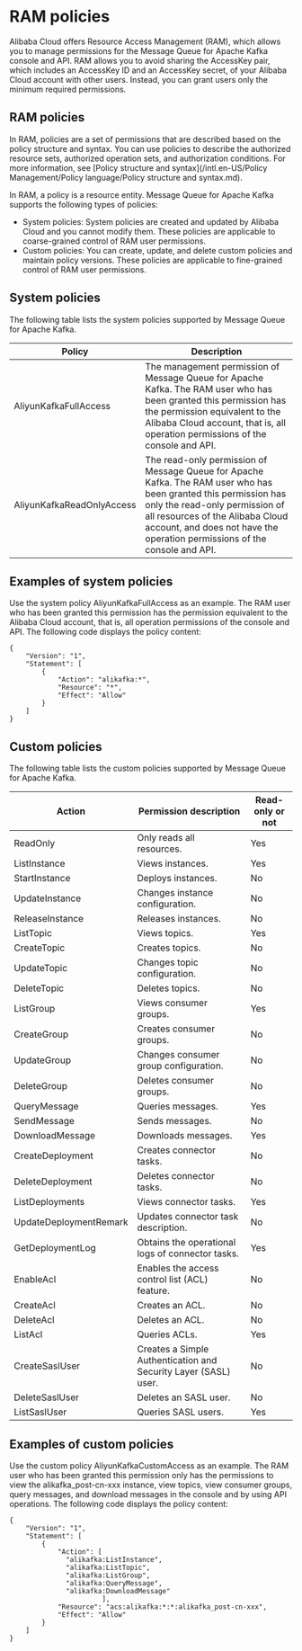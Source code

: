 # RAM policies

Alibaba Cloud offers Resource Access Management \(RAM\), which allows you to manage permissions for the Message Queue for Apache Kafka console and API. RAM allows you to avoid sharing the AccessKey pair, which includes an AccessKey ID and an AccessKey secret, of your Alibaba Cloud account with other users. Instead, you can grant users only the minimum required permissions.

## RAM policies

In RAM, policies are a set of permissions that are described based on the policy structure and syntax. You can use policies to describe the authorized resource sets, authorized operation sets, and authorization conditions. For more information, see [Policy structure and syntax](/intl.en-US/Policy Management/Policy language/Policy structure and syntax.md).

In RAM, a policy is a resource entity. Message Queue for Apache Kafka supports the following types of policies:

-   System policies: System policies are created and updated by Alibaba Cloud and you cannot modify them. These policies are applicable to coarse-grained control of RAM user permissions.
-   Custom policies: You can create, update, and delete custom policies and maintain policy versions. These policies are applicable to fine-grained control of RAM user permissions.

## System policies

The following table lists the system policies supported by Message Queue for Apache Kafka.

|Policy|Description|
|------|-----------|
|AliyunKafkaFullAccess|The management permission of Message Queue for Apache Kafka. The RAM user who has been granted this permission has the permission equivalent to the Alibaba Cloud account, that is, all operation permissions of the console and API.|
|AliyunKafkaReadOnlyAccess|The read-only permission of Message Queue for Apache Kafka. The RAM user who has been granted this permission has only the read-only permission of all resources of the Alibaba Cloud account, and does not have the operation permissions of the console and API.|

## Examples of system policies

Use the system policy AliyunKafkaFullAccess as an example. The RAM user who has been granted this permission has the permission equivalent to the Alibaba Cloud account, that is, all operation permissions of the console and API. The following code displays the policy content:

```
{
    "Version": "1",
    "Statement": [
        {
            "Action": "alikafka:*",
            "Resource": "*",
            "Effect": "Allow"
        }
    ]
}
```

## Custom policies

The following table lists the custom policies supported by Message Queue for Apache Kafka.

|Action|Permission description|Read-only or not|
|------|----------------------|----------------|
|ReadOnly|Only reads all resources.|Yes|
|ListInstance|Views instances.|Yes|
|StartInstance|Deploys instances.|No|
|UpdateInstance|Changes instance configuration.|No|
|ReleaseInstance|Releases instances.|No|
|ListTopic|Views topics.|Yes|
|CreateTopic|Creates topics.|No|
|UpdateTopic|Changes topic configuration.|No|
|DeleteTopic|Deletes topics.|No|
|ListGroup|Views consumer groups.|Yes|
|CreateGroup|Creates consumer groups.|No|
|UpdateGroup|Changes consumer group configuration.|No|
|DeleteGroup|Deletes consumer groups.|No|
|QueryMessage|Queries messages.|Yes|
|SendMessage|Sends messages.|No|
|DownloadMessage|Downloads messages.|Yes|
|CreateDeployment|Creates connector tasks.|No|
|DeleteDeployment|Deletes connector tasks.|No|
|ListDeployments|Views connector tasks.|Yes|
|UpdateDeploymentRemark|Updates connector task description.|No|
|GetDeploymentLog|Obtains the operational logs of connector tasks.|Yes|
|EnableAcl|Enables the access control list \(ACL\) feature.|No|
|CreateAcl|Creates an ACL.|No|
|DeleteAcl|Deletes an ACL.|No|
|ListAcl|Queries ACLs.|Yes|
|CreateSaslUser|Creates a Simple Authentication and Security Layer \(SASL\) user.|No|
|DeleteSaslUser|Deletes an SASL user.|No|
|ListSaslUser|Queries SASL users.|Yes|

## Examples of custom policies

Use the custom policy AliyunKafkaCustomAccess as an example. The RAM user who has been granted this permission only has the permissions to view the alikafka\_post-cn-xxx instance, view topics, view consumer groups, query messages, and download messages in the console and by using API operations. The following code displays the policy content:

```
{
    "Version": "1",
    "Statement": [
        {
            "Action": [
              "alikafka:ListInstance",
              "alikafka:ListTopic",
              "alikafka:ListGroup",
              "alikafka:QueryMessage",
              "alikafka:DownloadMessage"
                       ],
            "Resource": "acs:alikafka:*:*:alikafka_post-cn-xxx",
            "Effect": "Allow"
        }
    ]
}
```

